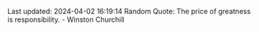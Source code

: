 Last updated: 2024-04-02 16:19:14
Random Quote: The price of greatness is responsibility. - Winston Churchill